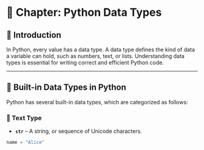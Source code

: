 # 📘 Chapter: Python Data Types

## 🧩 Introduction
In Python, every value has a data type. A data type defines the kind of data a variable can hold, such as numbers, text, or lists. Understanding data types is essential for writing correct and efficient Python code.

---

## 🔢 Built-in Data Types in Python

Python has several built-in data types, which are categorized as follows:

### 🔣 Text Type
- **`str`** – A string, or sequence of Unicode characters.

```python
name = "Alice"
